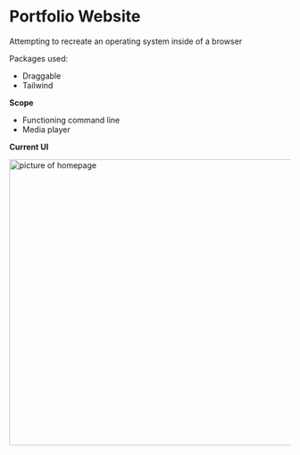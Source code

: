 # Portfolio Website
Attempting to recreate an operating system inside of a browser

Packages used:
- Draggable
- Tailwind

<b>Scope</b>
- Functioning command line
- Media player

<b> Current UI </b>

<img style="width:512px; height:auto;" src="https://cdn.upload.systems/uploads/hUqaG9uO.gif" alt="picture of homepage"/>
